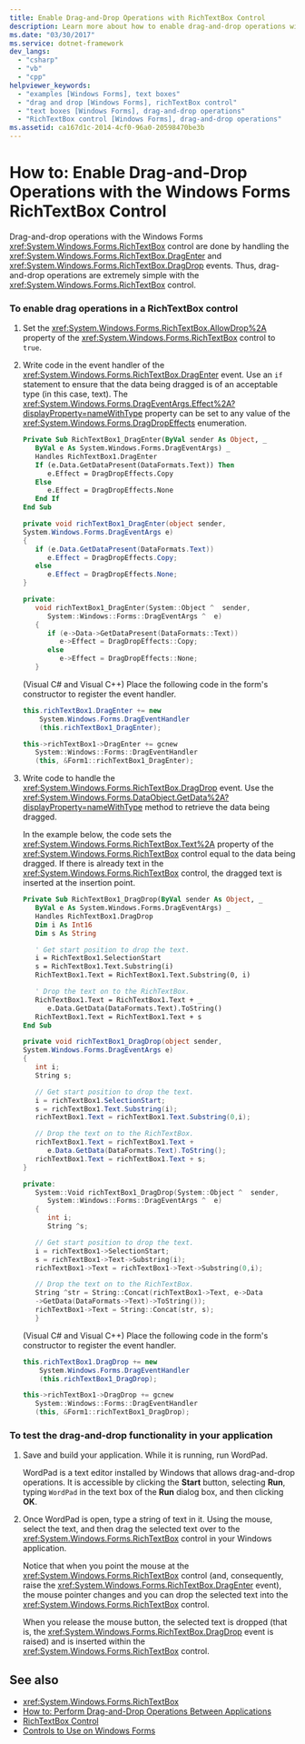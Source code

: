 ```yaml
---
title: Enable Drag-and-Drop Operations with RichTextBox Control
description: Learn more about how to enable drag-and-drop operations with the Windows Forms RichTextBox control.
ms.date: "03/30/2017"
ms.service: dotnet-framework
dev_langs:
  - "csharp"
  - "vb"
  - "cpp"
helpviewer_keywords:
  - "examples [Windows Forms], text boxes"
  - "drag and drop [Windows Forms], richTextBox control"
  - "text boxes [Windows Forms], drag-and-drop operations"
  - "RichTextBox control [Windows Forms], drag-and-drop operations"
ms.assetid: ca167d1c-2014-4cf0-96a0-20598470be3b
---
```

# How to: Enable Drag-and-Drop Operations with the Windows Forms RichTextBox Control

Drag-and-drop operations with the Windows Forms <xref:System.Windows.Forms.RichTextBox> control are done by handling the <xref:System.Windows.Forms.RichTextBox.DragEnter> and <xref:System.Windows.Forms.RichTextBox.DragDrop> events. Thus, drag-and-drop operations are extremely simple with the <xref:System.Windows.Forms.RichTextBox> control.

### To enable drag operations in a RichTextBox control

1. Set the <xref:System.Windows.Forms.RichTextBox.AllowDrop%2A> property of the <xref:System.Windows.Forms.RichTextBox> control to `true`.

2. Write code in the event handler of the <xref:System.Windows.Forms.RichTextBox.DragEnter> event. Use an `if` statement to ensure that the data being dragged is of an acceptable type (in this case, text). The <xref:System.Windows.Forms.DragEventArgs.Effect%2A?displayProperty=nameWithType> property can be set to any value of the <xref:System.Windows.Forms.DragDropEffects> enumeration.

    ```vb
    Private Sub RichTextBox1_DragEnter(ByVal sender As Object, _
       ByVal e As System.Windows.Forms.DragEventArgs) _
       Handles RichTextBox1.DragEnter
       If (e.Data.GetDataPresent(DataFormats.Text)) Then
          e.Effect = DragDropEffects.Copy
       Else
          e.Effect = DragDropEffects.None
       End If
    End Sub
    ```

    ```csharp
    private void richTextBox1_DragEnter(object sender,
    System.Windows.Forms.DragEventArgs e)
    {
       if (e.Data.GetDataPresent(DataFormats.Text))
          e.Effect = DragDropEffects.Copy;
       else
          e.Effect = DragDropEffects.None;
    }
    ```

    ```cpp
    private:
       void richTextBox1_DragEnter(System::Object ^  sender,
          System::Windows::Forms::DragEventArgs ^  e)
       {
          if (e->Data->GetDataPresent(DataFormats::Text))
             e->Effect = DragDropEffects::Copy;
          else
             e->Effect = DragDropEffects::None;
       }
    ```

     (Visual C# and Visual C++) Place the following code in the form's constructor to register the event handler.

    ```csharp
    this.richTextBox1.DragEnter += new
        System.Windows.Forms.DragEventHandler
        (this.richTextBox1_DragEnter);
    ```

    ```cpp
    this->richTextBox1->DragEnter += gcnew
       System::Windows::Forms::DragEventHandler
       (this, &Form1::richTextBox1_DragEnter);
    ```

3. Write code to handle the <xref:System.Windows.Forms.RichTextBox.DragDrop> event. Use the <xref:System.Windows.Forms.DataObject.GetData%2A?displayProperty=nameWithType> method to retrieve the data being dragged.

     In the example below, the code sets the <xref:System.Windows.Forms.RichTextBox.Text%2A> property of the <xref:System.Windows.Forms.RichTextBox> control equal to the data being dragged. If there is already text in the <xref:System.Windows.Forms.RichTextBox> control, the dragged text is inserted at the insertion point.

    ```vb
    Private Sub RichTextBox1_DragDrop(ByVal sender As Object, _
       ByVal e As System.Windows.Forms.DragEventArgs) _
       Handles RichTextBox1.DragDrop
       Dim i As Int16
       Dim s As String

       ' Get start position to drop the text.
       i = RichTextBox1.SelectionStart
       s = RichTextBox1.Text.Substring(i)
       RichTextBox1.Text = RichTextBox1.Text.Substring(0, i)

       ' Drop the text on to the RichTextBox.
       RichTextBox1.Text = RichTextBox1.Text + _
          e.Data.GetData(DataFormats.Text).ToString()
       RichTextBox1.Text = RichTextBox1.Text + s
    End Sub
    ```

    ```csharp
    private void richTextBox1_DragDrop(object sender,
    System.Windows.Forms.DragEventArgs e)
    {
       int i;
       String s;

       // Get start position to drop the text.
       i = richTextBox1.SelectionStart;
       s = richTextBox1.Text.Substring(i);
       richTextBox1.Text = richTextBox1.Text.Substring(0,i);

       // Drop the text on to the RichTextBox.
       richTextBox1.Text = richTextBox1.Text +
          e.Data.GetData(DataFormats.Text).ToString();
       richTextBox1.Text = richTextBox1.Text + s;
    }
    ```

    ```cpp
    private:
       System::Void richTextBox1_DragDrop(System::Object ^  sender,
          System::Windows::Forms::DragEventArgs ^  e)
       {
          int i;
          String ^s;

       // Get start position to drop the text.
       i = richTextBox1->SelectionStart;
       s = richTextBox1->Text->Substring(i);
       richTextBox1->Text = richTextBox1->Text->Substring(0,i);

       // Drop the text on to the RichTextBox.
       String ^str = String::Concat(richTextBox1->Text, e->Data
       ->GetData(DataFormats->Text)->ToString());
       richTextBox1->Text = String::Concat(str, s);
       }
    ```

     (Visual C# and Visual C++) Place the following code in the form's constructor to register the event handler.

    ```csharp
    this.richTextBox1.DragDrop += new
        System.Windows.Forms.DragEventHandler
        (this.richTextBox1_DragDrop);
    ```

    ```cpp
    this->richTextBox1->DragDrop += gcnew
       System::Windows::Forms::DragEventHandler
       (this, &Form1::richTextBox1_DragDrop);
    ```

### To test the drag-and-drop functionality in your application

1. Save and build your application. While it is running, run WordPad.

     WordPad is a text editor installed by Windows that allows drag-and-drop operations. It is accessible by clicking the **Start** button, selecting **Run**, typing `WordPad` in the text box of the **Run** dialog box, and then clicking **OK**.

2. Once WordPad is open, type a string of text in it. Using the mouse, select the text, and then drag the selected text over to the <xref:System.Windows.Forms.RichTextBox> control in your Windows application.

     Notice that when you point the mouse at the <xref:System.Windows.Forms.RichTextBox> control (and, consequently, raise the <xref:System.Windows.Forms.RichTextBox.DragEnter> event), the mouse pointer changes and you can drop the selected text into the <xref:System.Windows.Forms.RichTextBox> control.

     When you release the mouse button, the selected text is dropped (that is, the <xref:System.Windows.Forms.RichTextBox.DragDrop> event is raised) and is inserted within the <xref:System.Windows.Forms.RichTextBox> control.

## See also

- <xref:System.Windows.Forms.RichTextBox>
- [How to: Perform Drag-and-Drop Operations Between Applications](../advanced/how-to-perform-drag-and-drop-operations-between-applications.md)
- [RichTextBox Control](richtextbox-control-windows-forms.md)
- [Controls to Use on Windows Forms](controls-to-use-on-windows-forms.md)
